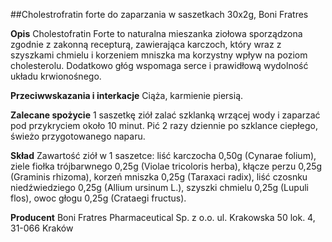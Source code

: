 ##Cholestrofratin forte do zaparzania w saszetkach 30x2g, Boni Fratres

**Opis** Cholestofratin Forte to naturalna mieszanka ziołowa sporządzona zgodnie z zakonną recepturą, zawierająca karczoch, który wraz z szyszkami chmielu i korzeniem mniszka ma korzystny wpływ na poziom cholesterolu. Dodatkowo głóg wspomaga serce i prawidłową wydolność układu krwionośnego.

**Przeciwwskazania i interkacje** Ciąża, karmienie piersią. 

**Zalecane spożycie** 1 saszetkę ziół zalać szklanką wrzącej wody i zaparzać pod przykryciem około 10 minut. Pić 2 razy dziennie po szklance ciepłego, świeżo przygotowanego naparu.

**Skład** Zawartość ziół w 1 saszetce: liść karczocha 0,50g (Cynarae folium), ziele fiołka trójbarwnego 0,25g (Violae tricoloris herba), kłącze perzu 0,25g (Graminis rhizoma), korzeń mniszka 0,25g (Taraxaci radix), liść czosnku niedźwiedziego 0,25g (Allium ursinum L.), szyszki chmielu 0,25g (Lupuli flos), owoc głogu 0,25g (Crataegi fructus).

**Producent** Boni Fratres Pharmaceutical Sp. z o.o. 
ul. Krakowska 50 lok. 4, 31-066 Kraków